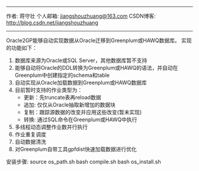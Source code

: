 ***********************************************************************************
作者: 蒋守壮
个人邮箱: jiangshouzhuang@163.com
CSDN博客: http://blog.csdn.net/jiangshouzhuang
***********************************************************************************
Oracle2GP能够自动实现数据从Oracle迁移到Greenplum或HAWQ数据库。
实现的功能如下：
1. 数据库来源为Oracle或SQL Server，其他数据库暂不支持
2. 能够自动将Oracle的DDL转换为Greenplum或HAWQ的语法，并自动在Greenplum中创建指定的schema和table
3. 自动实现从Oracle加载数据到Greenplum或HAWQ数据库
4. 目前暂时支持的作业类型为：
    * 更新：先truncate表再reload数据
    * 追加: 仅仅从Oracle抽取新增加的数据块
    * 复制：跟踪源数据的改变并应用这些改变(暂未实现)
    * 转换: 通过SQL命令在Greenplum或HAWQ中执行
5. 多线程动态调整作业数并行执行
6. 作业重复调度
7. 自动数据清洗
8. 对Greenplum自带工具gpfdist快速加载数据进行优化

安装步骤:
source os_path.sh
bash compile.sh
bash os_install.sh
